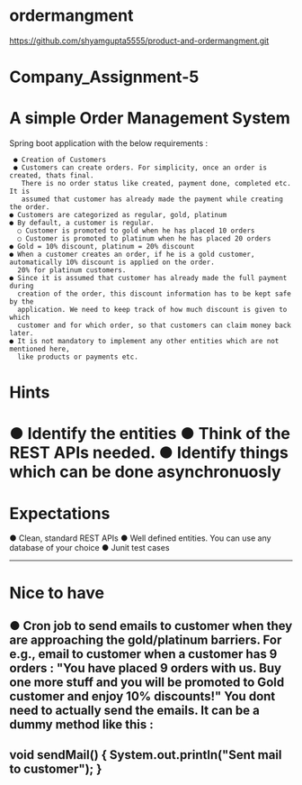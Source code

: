 # ordermangment
https://github.com/shyamgupta5555/product-and-ordermangment.git
# Company_Assignment-5
A simple Order Management System 
==================================================================================
Spring boot application with the below requirements :

     ● Creation of Customers
     ● Customers can create orders. For simplicity, once an order is created, thats final.
       There is no order status like created, payment done, completed etc. It is
       assumed that customer has already made the payment while creating the order.
    ● Customers are categorized as regular, gold, platinum
    ● By default, a customer is regular.
      ○ Customer is promoted to gold when he has placed 10 orders
      ○ Customer is promoted to platinum when he has placed 20 orders
    ● Gold = 10% discount, platinum = 20% discount
    ● When a customer creates an order, if he is a gold customer, automatically 10% discount is applied on the order.
      20% for platinum customers.
    ● Since it is assumed that customer has already made the full payment during
      creation of the order, this discount information has to be kept safe by the
      application. We need to keep track of how much discount is given to which
      customer and for which order, so that customers can claim money back later.
    ● It is not mandatory to implement any other entities which are not mentioned here,
      like products or payments etc.

Hints
=====================================================================================
● Identify the entities
● Think of the REST APIs needed.
● Identify things which can be done asynchronuosly
======================================================================================
Expectations
======================================================================================
● Clean, standard REST APIs
● Well defined entities. You can use any database of your choice
● Junit test cases

*****************************
Nice to have
=========================================================================================
● Cron job to send emails to customer when they are approaching the
  gold/platinum barriers. For e.g., email to customer when a customer has 9 orders : 
       "You have placed 9 orders with us. Buy one more stuff and you will be promoted to Gold customer and enjoy 10% discounts!"
You dont need to actually send the emails. It can be a dummy method like this :
----------------------------------------
void sendMail() {
System.out.println("Sent mail to customer");
}
----------------------------------------